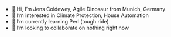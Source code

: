 - 👋 Hi, I’m Jens Coldewey, Agile Dinosaur from Munich, Germany
- 👀 I’m interested in Climate Protection, House Automation
- 🌱 I’m currently learning Perl (tough ride)
- 💞️ I’m looking to collaborate on nothing right now


<!---
JensNbb/JensNbb is a ✨ special ✨ repository because its `README.md` (this file) appears on your GitHub profile.
You can click the Preview link to take a look at your changes.
--->
